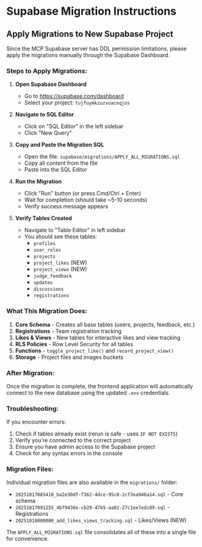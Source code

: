 # Supabase Migration Instructions

## Apply Migrations to New Supabase Project

Since the MCP Supabase server has DDL permission limitations, please apply the migrations manually through the Supabase Dashboard.

### Steps to Apply Migrations:

1. **Open Supabase Dashboard**
   - Go to https://supabase.com/dashboard
   - Select your project: `tujfuymkzuzvuacnqjos`

2. **Navigate to SQL Editor**
   - Click on "SQL Editor" in the left sidebar
   - Click "New Query"

3. **Copy and Paste the Migration SQL**
   - Open the file: `supabase/migrations/APPLY_ALL_MIGRATIONS.sql`
   - Copy all content from the file
   - Paste into the SQL Editor

4. **Run the Migration**
   - Click "Run" button (or press Cmd/Ctrl + Enter)
   - Wait for completion (should take ~5-10 seconds)
   - Verify success message appears

5. **Verify Tables Created**
   - Navigate to "Table Editor" in left sidebar
   - You should see these tables:
     - `profiles`
     - `user_roles`
     - `projects`
     - `project_likes` (NEW)
     - `project_views` (NEW)
     - `judge_feedback`
     - `updates`
     - `discussions`
     - `registrations`

### What This Migration Does:

1. **Core Schema** - Creates all base tables (users, projects, feedback, etc.)
2. **Registrations** - Team registration tracking
3. **Likes & Views** - New tables for interactive likes and view tracking
4. **RLS Policies** - Row Level Security for all tables
5. **Functions** - `toggle_project_like()` and `record_project_view()`
6. **Storage** - Project files and images buckets

### After Migration:

Once the migration is complete, the frontend application will automatically connect to the new database using the updated `.env` credentials.

### Troubleshooting:

If you encounter errors:
1. Check if tables already exist (rerun is safe - uses `IF NOT EXISTS`)
2. Verify you're connected to the correct project
3. Ensure you have admin access to the Supabase project
4. Check for any syntax errors in the console

### Migration Files:

Individual migration files are also available in the `migrations/` folder:
- `20251017085410_ba2e30df-f362-4dce-95c0-2cf3ea946a14.sql` - Core schema
- `20251017091255_4bf9436e-cb29-47b5-aa02-27c1ee7edc89.sql` - Registrations
- `20251018000000_add_likes_views_tracking.sql` - Likes/Views (NEW)

The `APPLY_ALL_MIGRATIONS.sql` file consolidates all of these into a single file for convenience.

